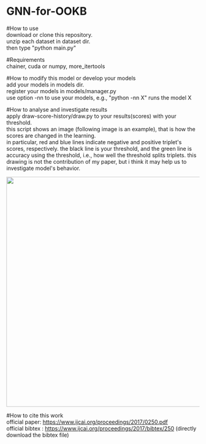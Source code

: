 # GNN-for-OOKB  


#How to use  
 download or clone this repository.  
 unzip each dataset in dataset dir.   
 then type "python main.py"  

#Requirements  
 chainer, cuda or numpy, more_itertools  

#How to modify this model or develop your models  
 add your models in models dir.  
 register your models in models/manager.py      
 use option -nn to use your models, e.g., "python -nn X" runs the model X  

#How to analyse and investigate results   
 apply draw-score-history/draw.py to your results(scores) with your threshold.    
 this script shows an image (following image is an example), that is how the scores are changed in the learning.   
 in particular, red and blue lines indicate negative and positive triplet's scores, respectively. the black line is your threshold, and the green line is accuracy using the threshold, i.e., how well the threshold splits triplets. this drawing is not the contribution of my paper, but i think it may help us to investigate model's behavior.  

<img src="https://user-images.githubusercontent.com/17702908/33366678-4acd11de-d52f-11e7-842c-08bd52ebfce7.png" width="600px">


#How to cite this work  
official paper: https://www.ijcai.org/proceedings/2017/0250.pdf  
official bibtex : https://www.ijcai.org/proceedings/2017/bibtex/250 (directly download the bibtex file)
